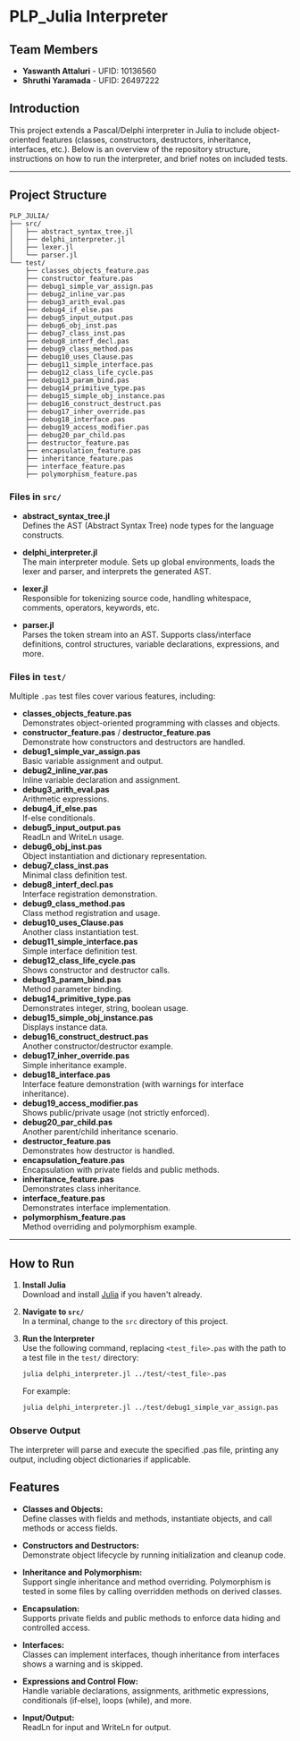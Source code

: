 # PLP_Julia Interpreter

## Team Members
- **Yaswanth Attaluri** - UFID: 10136560  
- **Shruthi Yaramada** - UFID: 26497222

## Introduction
This project extends a Pascal/Delphi interpreter in Julia to include object-oriented features (classes, constructors, destructors, inheritance, interfaces, etc.). Below is an overview of the repository structure, instructions on how to run the interpreter, and brief notes on included tests.

---

## Project Structure

    PLP_JULIA/
    ├── src/
    │   ├── abstract_syntax_tree.jl
    │   ├── delphi_interpreter.jl
    │   ├── lexer.jl
    │   └── parser.jl
    └── test/
        ├── classes_objects_feature.pas
        ├── constructor_feature.pas
        ├── debug1_simple_var_assign.pas
        ├── debug2_inline_var.pas
        ├── debug3_arith_eval.pas
        ├── debug4_if_else.pas
        ├── debug5_input_output.pas
        ├── debug6_obj_inst.pas
        ├── debug7_class_inst.pas
        ├── debug8_interf_decl.pas
        ├── debug9_class_method.pas
        ├── debug10_uses_Clause.pas
        ├── debug11_simple_interface.pas
        ├── debug12_class_life_cycle.pas
        ├── debug13_param_bind.pas
        ├── debug14_primitive_type.pas
        ├── debug15_simple_obj_instance.pas
        ├── debug16_construct_destruct.pas
        ├── debug17_inher_override.pas
        ├── debug18_interface.pas
        ├── debug19_access_modifier.pas
        ├── debug20_par_child.pas
        ├── destructor_feature.pas
        ├── encapsulation_feature.pas
        ├── inheritance_feature.pas
        ├── interface_feature.pas
        ├── polymorphism_feature.pas

### Files in `src/`

- **abstract_syntax_tree.jl**  
  Defines the AST (Abstract Syntax Tree) node types for the language constructs.

- **delphi_interpreter.jl**  
  The main interpreter module. Sets up global environments, loads the lexer and parser, and interprets the generated AST.

- **lexer.jl**  
  Responsible for tokenizing source code, handling whitespace, comments, operators, keywords, etc.

- **parser.jl**  
  Parses the token stream into an AST. Supports class/interface definitions, control structures, variable declarations, expressions, and more.

### Files in `test/`

Multiple `.pas` test files cover various features, including:
- **classes_objects_feature.pas**  
  Demonstrates object-oriented programming with classes and objects.
- **constructor_feature.pas** / **destructor_feature.pas**  
  Demonstrate how constructors and destructors are handled.
- **debug1_simple_var_assign.pas**  
  Basic variable assignment and output.
- **debug2_inline_var.pas**  
  Inline variable declaration and assignment.
- **debug3_arith_eval.pas**  
  Arithmetic expressions.
- **debug4_if_else.pas**  
  If-else conditionals.
- **debug5_input_output.pas**  
  ReadLn and WriteLn usage.
- **debug6_obj_inst.pas**  
  Object instantiation and dictionary representation.
- **debug7_class_inst.pas**  
  Minimal class definition test.
- **debug8_interf_decl.pas**  
  Interface registration demonstration.
- **debug9_class_method.pas**  
  Class method registration and usage.
- **debug10_uses_Clause.pas**  
  Another class instantiation test.
- **debug11_simple_interface.pas**  
  Simple interface definition test.
- **debug12_class_life_cycle.pas**  
  Shows constructor and destructor calls.
- **debug13_param_bind.pas**  
  Method parameter binding.
- **debug14_primitive_type.pas**  
  Demonstrates integer, string, boolean usage.
- **debug15_simple_obj_instance.pas**  
  Displays instance data.
- **debug16_construct_destruct.pas**  
  Another constructor/destructor example.
- **debug17_inher_override.pas**  
  Simple inheritance example.
- **debug18_interface.pas**  
  Interface feature demonstration (with warnings for interface inheritance).
- **debug19_access_modifier.pas**  
  Shows public/private usage (not strictly enforced).
- **debug20_par_child.pas**  
  Another parent/child inheritance scenario.
- **destructor_feature.pas**  
  Demonstrates how destructor is handled.
- **encapsulation_feature.pas**  
  Encapsulation with private fields and public methods.
- **inheritance_feature.pas**  
  Demonstrates class inheritance.
- **interface_feature.pas**  
  Demonstrates interface implementation.
- **polymorphism_feature.pas**  
  Method overriding and polymorphism example.

---

## How to Run

1. **Install Julia**  
   Download and install [Julia](https://julialang.org/downloads/) if you haven't already.

2. **Navigate to `src/`**  
   In a terminal, change to the `src` directory of this project.

3. **Run the Interpreter**  
   Use the following command, replacing `<test_file>.pas` with the path to a test file in the `test/` directory:
   ```bash
   julia delphi_interpreter.jl ../test/<test_file>.pas
   ```

    For example:
    ```bash
    julia delphi_interpreter.jl ../test/debug1_simple_var_assign.pas
    ```
### Observe Output
The interpreter will parse and execute the specified .pas file, printing any output, including object dictionaries if applicable.

## Features

- **Classes and Objects:**  
  Define classes with fields and methods, instantiate objects, and call methods or access fields.

- **Constructors and Destructors:**  
  Demonstrate object lifecycle by running initialization and cleanup code.

- **Inheritance and Polymorphism:**  
  Support single inheritance and method overriding. Polymorphism is tested in some files by calling overridden methods on derived classes.

- **Encapsulation:**  
  Supports private fields and public methods to enforce data hiding and controlled access.

- **Interfaces:**  
  Classes can implement interfaces, though inheritance from interfaces shows a warning and is skipped.

- **Expressions and Control Flow:**  
  Handle variable declarations, assignments, arithmetic expressions, conditionals (if-else), loops (while), and more.

- **Input/Output:**  
  ReadLn for input and WriteLn for output.

